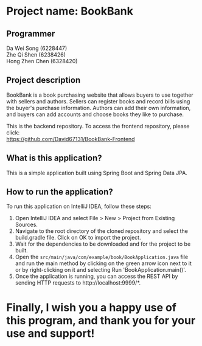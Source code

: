 # Project name: BookBank

## Programmer
Da Wei Song (6228447)  
Zhe Qi Shen (6238426)  
Hong Zhen Chen (6328420)  

## Project description
BookBank is a book purchasing website that allows buyers to use together with sellers and authors. Sellers can register books and record bills using the buyer's purchase information. Authors can add their own information, and buyers can add accounts and choose books they like to purchase.

This is the backend repository. To access the frontend repository, please click:  
https://github.com/David67131/BookBank-Frontend
  
## What is this application?
This is a simple application built using Spring Boot and Spring Data JPA.  

## How to run the application?
To run this application on IntelliJ IDEA, follow these steps:  
1. Open IntelliJ IDEA and select File > New > Project from Existing Sources.  
2. Navigate to the root directory of the cloned repository and select the build.gradle file. Click on OK to import the project.  
3. Wait for the dependencies to be downloaded and for the project to be built.  
4. Open the `src/main/java/com/example/book/BookApplication.java` file and run the main method by clicking on the green arrow icon next to it or by right-clicking on it and selecting Run 'BookApplication.main()'.  
5. Once the application is running, you can access the REST API by sending HTTP requests to http://localhost:9999/*.  

# Finally, I wish you a happy use of this program, and thank you for your use and support!
